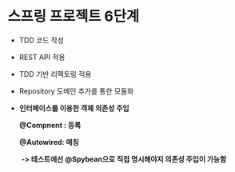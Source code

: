 # 스프링 프로젝트 6단계

+ TDD 코드 작성

+ REST API 적용

+ TDD 기반 리팩토링 적용

+ Repository 도메인 추가를 통한 모듈화

+ **인터페이스를 이용한 객체 의존성 주입**

  **@Compnent : 등록**

  **@Autowired: 매칭**

  ​	**-> 테스트에선 @Spybean으로 직접 명시해야지 의존성 주입이 가능함**

  
